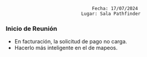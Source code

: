 									Fecha: 17/07/2024
								Lugar: Sala Pathfinder

### Inicio de Reunión

- En facturación, la solicitud de pago no carga.
- Hacerlo más inteligente en el de mapeos.


